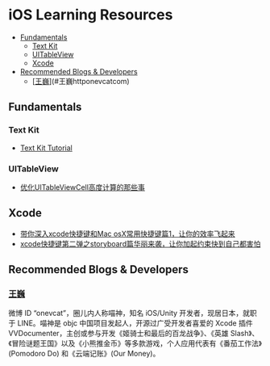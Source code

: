 # iOS Learning Resources<!-- START doctoc generated TOC please keep comment here to allow auto update -->

- [Fundamentals](#fundamentals)
  - [Text Kit](#text-kit)
  - [UITableView](#uitableview)
  - [Xcode](#xcode)
- [Recommended Blogs & Developers](#recommended-blogs-&-developers)
  - [[王巍](http://onevcat.com/)](#王巍httponevcatcom)

## Fundamentals

### Text Kit

- [Text Kit Tutorial](http://www.raywenderlich.com/50151/text-kit-tutorial)

### UITableView

- [优化UITableViewCell高度计算的那些事](http://blog.sunnyxx.com/2015/05/17/cell-height-calculation/)

## Xcode

- [带你深入xcode快捷键和Mac osX常用快捷键篇1，让你的效率飞起来](http://www.jianshu.com/p/7a9f9468e1e1?utm_campaign=maleskine&utm_content=note&utm_medium=writer_share&utm_source=weibo)
- [xcode快捷键第二弹之storyboard篇华丽来袭，让你加起约束快到自己都害怕](http://www.jianshu.com/p/b9d313c7dda0)

## Recommended Blogs & Developers

### [王巍](http://onevcat.com/)

微博 ID “onevcat”，圈儿内人称喵神，知名 iOS/Unity 开发者，现居日本，就职于 LINE。喵神是 objc 中国项目发起人，开源过广受开发者喜爱的 Xcode 插件 VVDocumenter，主创或参与开发《姬骑士和最后的百龙战争》、《英雄 Slash》、《冒险谜题王国》以及《小熊推金币》等多款游戏，个人应用代表有《番茄工作法》(Pomodoro Do) 和《云端记账》(Our Money)。
